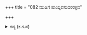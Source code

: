 +++
title = "082 ಮುಡಿಗೆ ಹಾಯ್ದವನುದರರಕ್ತವ"

+++

<details><summary>ಗದ್ಯ (ಕ.ಗ.ಪ) </summary>

82. 'ತಲೆಗೂದಲಿಗೆ ಕೈ ಹಾಕಿದವನ ಹೊಟ್ಟೆಯ ರಕ್ತವನ್ನು ಬಳಿದುಕೊಂಡ ಮೇಲೆಯೇ ಕೂದಲನ್ನು ಗಂಟು ಹಾಕಿಕೊಳ್ಳುತ್ತೇನೆ. ನನ್ನ ವಸ್ತ್ರವನ್ನು ಸೆಳೆದವನ ಚರ್ಮವನ್ನು ನೀನು ಉಡಿಸಿದಾಗ ಉಟ್ಟುಕೊಳ್ಳುತ್ತೇನೆ. ಈ ಮಧ್ಯೆ ಸಿಂಗಾರಕ್ಕಾಗಿ ಮುಡಿಯನ್ನು ಕಟ್ಟುವುದಿಲ್ಲ, ಮಡಿಯ ವಸ್ತ್ರವನ್ನು ಉಡುವುದಿಲ್ಲ ಎಂಬ ನಿನ್ನ ರಭಸದ ಪ್ರತಿಜ್ಞೆಗಳು ನೆರವೇರಿದುವೇ. ನನ್ನ ಆಣೆಯಾಗಿ ಹೇಳು' ಎಂದನು ಭೀಮ.
</details>
